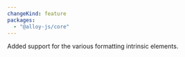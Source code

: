 ```yaml
---
changeKind: feature
packages:
  - "@alloy-js/core"
---
```


Added support for the various formatting intrinsic elements.